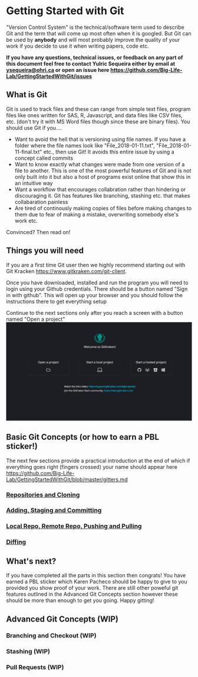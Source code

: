 # Getting Started with Git

"Version Control System" is the technical/software term used to describe Git and the term that will come up most often when it is googled. But Git can be used by **anybody** and will most probably improve the quality of your work if you decide to use it when writing papers, code etc.

**If you have any questions, technical issues, or feedback on any part of this document feel free to contact Yulric Sequeira either by email at ysequeira@ohri.ca or open an issue here https://github.com/Big-Life-Lab/GettingStartedWithGit/issues**

## What is Git

Git is used to track files and these can range from simple text files, program files like ones written for SAS, R, Javascript, and data files like CSV files, etc. (don't try it with MS Word files though since these are binary files). You should use Git if you....

- Want to avoid the hell that is versioning using file names. If you have a folder where the file names look like "File_2018-01-11.txt", "File_2018-01-11-final.txt" etc., then use Git! It avoids this entire issue by using a concept called commits
- Want to know exactly what changes were made from one version of a file to another. This is one of the most powerful features of Git and is not only built into it but also a host of programs exist online that show this in an intuitive way
- Want a workflow that encourages collabration rather than hindering or discouraging it. Git has features like branching, stashing etc. that makes collabaration painless
- Are tired of continously making copies of files before making changes to them due to fear of making a mistake, overwriting somebody else's work etc.

Convinced? Then read on!

## Things you will need

If you are a first time Git user then we highly recommend starting out with Git Kracken https://www.gitkraken.com/git-client.

Once you have downloaded, installed and run the program you will need to login using your Github credentials. There should be a button named "Sign in with github". This will open up your browser and you should follow the instructions there to get everything setup

Continue to the next sections only after you reach a screen with a button named "Open a project" ![](images/git-kracken-open-project.png)

## Basic Git Concepts (or how to earn a PBL sticker!)

The next few sections provide a practical introduction at the end of which if everything goes right (fingers crossed) your name should appear here https://github.com/Big-Life-Lab/GettingStartedWithGit/blob/master/gitters.md

### [Repositories and Cloning](repositories-and-cloning.md)

### [Adding, Staging and Committing](adding-staging-commiting.md)

### [Local Repo, Remote Repo, Pushing and Pulling](local-remote-pushing-pulling.md)

### [Diffing](diffing.md)

## What's next?

If you have completed all the parts in this section then congrats! You have earned a PBL sticker which Karen Pacheco should be happy to give to you provided you show proof of your work. There are still other poweful git features outlined in the Advanced Git Concepts section however these should be more than enough to get you going. Happy gitting!

## Advanced Git Concepts (WIP)

### Branching and Checkout (WIP)

### Stashing (WIP)

### Pull Requests (WIP)
